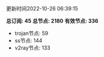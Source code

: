 更新时间2022-10-26 06:39:15

**总订阅: 45**
**总节点: 2180**
**有效节点: 336**
- trojan节点: 59
- ss节点: 144
- v2ray节点: 133
